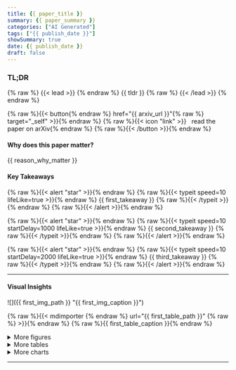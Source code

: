 ```yaml
---
title: {{ paper_title }}
summary: {{ paper_summary }}
categories: ["AI Generated"]
tags: ["{{ publish_date }}"]
showSummary: true
date: {{ publish_date }}
draft: false
---
```


### TL;DR

{% raw %}
{{< lead >}}
{% endraw %}
{{ tldr }}
{% raw %}
{{< /lead >}}
{% endraw %}

{% raw %}{{< button{% endraw %} href="{{ arxiv_url }}"{% raw %} target="_self" >}}{% endraw %}
{% raw %}{{< icon "link" >}} &nbsp; read the paper on arXiv{% endraw %}
{% raw %}{{< /button >}}{% endraw %}

#### Why does this paper matter?
{{ reason_why_matter }}
#### Key Takeaways

{% raw %}{{< alert "star" >}}{% endraw %}
{% raw %}{{< typeit speed=10 lifeLike=true >}}{% endraw %} {{ first_takeaway }} {% raw %}{{< /typeit >}}{% endraw %}
{% raw %}{{< /alert >}}{% endraw %}

{% raw %}{{< alert "star" >}}{% endraw %}
{% raw %}{{< typeit speed=10 startDelay=1000 lifeLike=true >}}{% endraw %} {{ second_takeaway }} {% raw %}{{< /typeit >}}{% endraw %}
{% raw %}{{< /alert >}}{% endraw %}

{% raw %}{{< alert "star" >}}{% endraw %}
{% raw %}{{< typeit speed=10 startDelay=2000 lifeLike=true >}}{% endraw %} {{ third_takeaway }} {% raw %}{{< /typeit >}}{% endraw %}
{% raw %}{{< /alert >}}{% endraw %}

------

#### Visual Insights

![]({{ first_img_path }} "{{ first_img_caption }}")

{% raw %}{{< mdimporter {% endraw %} url="{{ first_table_path }}" {% raw %} >}}{% endraw %}
{% raw %}{{ first_table_caption }}{% endraw %}

<details>
<summary>More figures
</summary>

{% for figure in other_figures %}
![]({{ figure.path }} "{{ figure.caption }}")
{% endfor %}

</details>

<details>
<summary>More tables
</summary>

{% for table in other_tables %}
{% raw %}{{< mdimporter {% endraw %} url="{{ table.path }}" {% raw %} >}}{% endraw %}
{% raw %}{{ table.caption }}{% endraw %}
{% endfor %}

</details>

<details>
<summary>More charts
</summary>

{% for chart in other_charts %}
{% raw %}{{< mdimporter {% endraw %} url="{{ chart.path }}" {% raw %} >}}{% endraw %}
{% raw %}{{ chart.caption }}{% endraw %}
{% endfor %}

</details>

---